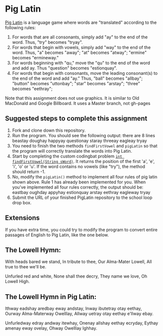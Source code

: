 Pig Latin
==================
[Pig Latin](http://en.wikipedia.org/wiki/Pig_Latin) is a language game where words are "translated" according to the following rules:
1. For words that are all consonants, simply add "ay" to the end of the word. Thus, "try" becomes "tryay".  
2. For words that begin with vowels, simply add "way" to the end of the word. Thus, "a" becomes "away"; "at" becomes "atway"; "ermine" becomes "ermineway."  
3. For words beginning with "qu," move the "qu" to the end of the word and add ay. Thus "question" becomes "estionquay".  
4. For words that begin with consonants, move the leading consonant(s) to the end of the word and add "ay." Thus, "ball" becomes "allbay"; "button" becomes "uttonbay"; "star" becomes "arstay"; "three" becomes "eethray";  

Note that this assignment does not use graphics. It is similar to Old MacDonald and Google Billboard. It uses a Master branch, not gh-pages

Suggested steps to complete this assignment
-------------------------------------------

1. Fork and clone down this repository.
2. Run the program. You should see the following output:
there are 8 lines
beastay
doughay
happyay
questionay
staray
threeay
eagleay
tryay
3. You need to finish the two methods `findFirstVowel` and `pigLatin` so that the program will correctly translate the words into Pig Latin.
4. Start by completing the custom codingbat problem [`int findFirstVowel(String sWord)`](http://codingbat.com/prob/p200508?parent=/home/simona1@sfusd.edu). It returns the position of the first 'a', 'e', 'i', 'o' or 'u'. If the word contains no vowels (like "try"), the method should return -1.
5. No, modify the `pigLatin()` method to implement all four rules of pig latin shown above. Rule 1 has already been implemented for you. When you've implemented all four rules correctly, the output should be:
eastbay
oughday
appyhay
estionquay
arstay
eethray
eagleway
tryay
6. Submit the URL of your finished PigLatin repository to the school loop drop box.

Extensions
----------

If you have extra time, you could try to modify the program to convert entire passages of English to Pig Latin, like the one below.

The Lowell Hymn:
----------------

With heads bared we stand, 
In tribute to thee, 
Our Alma-Mater Lowell, 
All true to thee we'll be. 

Unfurled red and white, 
None shall thee decry, 
They name we love, 
Oh Lowell High.

The Lowell Hymn in Pig Latin:
-----------------------------

Ithway eadshay aredbay eway andstay, 
Inway ibutetray otay eethay, 
Ourway Alma-Materway Owelllay, 
Allway uetray otay eethay e'llway ebay. 

Unfurledway edray andway itewhay, 
Onenay allshay eethay ecryday, 
Eythay amenay eway ovelay, 
Ohway Owelllay Ighhay.